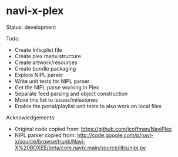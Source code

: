 navi-x-plex
===========

Status: development

Todo:
- Create Info.plist file
- Create plex menu structure
- Create artwork/resources
- Create bundle packaging
- Explore NIPL parser
- Write unit tests for NIPL parser
- Get the NIPL parse working in Plex
- Separate feed parsing and object construction
- Move this list to issues/milestones
- Enable the portal/playlist unit tests to also work on local files

Acknowledgements:
- Original code copied from: https://github.com/jcoffman/NaviPlex
- NIPL parser copied from: http://code.google.com/p/navi-x/source/browse/trunk/Navi-X%20BOXEE/beta/com.navix.main/source/libs/nipl.py
